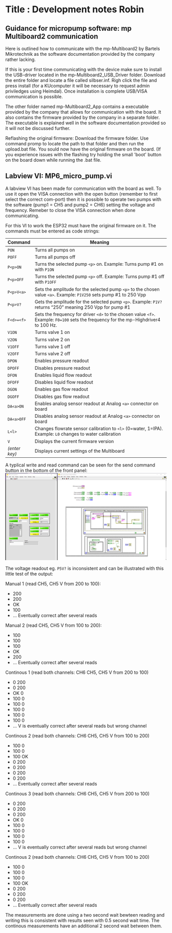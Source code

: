 # Title : Development notes Robin


## Guidance for micropump software: mp Multiboard2 communication

Here is outlined how to communicate with the mp-Multiboard2 by Bartels Mikrotechnik as the software documentation provided by the company rather lacking.

If this is your first time communicating with the device make sure to install the USB-driver located in the mp-Multiboard2_USB_Driver folder. Download the entire folder and locate a file called silbser.inf. Righ click the file and press install (for a KUcomputer it will be necessary to request admin priviledges using Heimdal). Once installation is complete USB/VISA communication is possible.

The other folder named mp-Multiboard2_App contains a executable provided by the company that allows for communication with the board. It also contains the firmware provided by the company in a separate folder. The executable is explained well in the software documentation provided so it will not be discussed further.

Reflashing the original firmware: Download the firmware folder. Use command promp to locate the path to that folder and then run the upload.bat file. You sould now have the original firmware on the board. (If you experience issues with the flashing try holding the small 'boot' button on the board down while running the .bat file.

## Labview VI: MP6_micro_pump.vi

A labview VI has been made for communication with the board as well. To use it open the VISA connection with the open button (remember to first select the correct com-port) then it is possible to operate two pumps with the software (pump1 = CH5 and pump2 = CH6) setting the voltage and frequency. Remeber to close the VISA connection when done communicating.

For this VI to work the ESP32 must have the original firmware on it. The commands must be entered as code strings:

| Command       | Meaning                                                                                      |
|---------------|----------------------------------------------------------------------------------------------|
| `PON`         | Turns all pumps on                                                                           |
| `POFF`        | Turns all pumps off                                                                          |
| `P<p>ON`      | Turns the selected pump `<p>` on. Example: Turns pump #1 on with `P1ON`                      |
| `P<p>OFF`     | Turns the selected pump `<p>` off. Example: Turns pump #1 off with `P1OFF`                   |
| `P<p>V<a>`    | Sets the amplitude for the selected pump `<p>` to the chosen value `<a>`. Example: `P1V250` sets pump #1 to 250 Vpp |
| `P<p>V?`      | Gets the amplitude for the selected pump `<p>`. Example: `P1V?` returns “250” meaning 250 Vpp for pump #1 |
| `F<d>=<f>`    | Sets the frequency for driver `<d>` to the chosen value `<f>`. Example: `F0=100` sets the frequency for the mp-Highdriver4 to 100 Hz. |
| `V1ON`        | Turns valve 1 on                                                                             |
| `V2ON`        | Turns valve 2 on                                                                             |
| `V1OFF`       | Turns valve 1 off                                                                            |
| `V2OFF`       | Turns valve 2 off                                                                            |
| `DPON`        | Enables pressure readout                                                                     |
| `DPOFF`       | Disables pressure readout                                                                    |
| `DFON`        | Enables liquid flow readout                                                                  |
| `DFOFF`       | Disables liquid flow readout                                                                 |
| `DGON`        | Enables gas flow readout                                                                     |
| `DGOFF`       | Disables gas flow readout                                                                    |
| `DA<a>ON`     | Enables analog sensor readout at Analog `<a>` connector on board                             |
| `DA<a>OFF`    | Disables analog sensor readout at Analog `<a>` connector on board                            |
| `L<l>`        | Changes flowrate sensor calibration to `<l>` (0=water, 1=IPA). Example: `L0` changes to water calibration |
| `V`           | Displays the current firmware version                                                        |
| *(enter key)* | Displays current settings of the Multiboard                                                  |

A typlical write and read command can be seen for the send command button in the bottom of the front panel:
![image](images/IMG_send_command_110624.png)

The voltage readout eg. `P5V?` is inconsistent and can be illustrated with this little test of the output:

Manual 1 (read CH5, CH5 V from 200 to 100):
- 200
- 200
- OK
- 100
- ...
Eventually correct after several reads

Manual 2 (read CH5, CH5 V from 100 to 200):
- 100
- 100
- 100
- OK
- 200
- ...
Eventually correct after several reads

Continous 1 (read both channels: CH6 CH5, CH5 V from 200 to 100)
- 0 200
- 0 200
- OK 0
- 100 0
- 100 0
- 100 0
- 100 0
- 100 0
- ...
V is eventually correct after several reads but wrong channel

Continous 2 (read both channels: CH6 CH5, CH5 V from 100 to 200)
- 100 0
- 100 0
- 100 OK
- 0 200
- 0 200
- 0 200
- 0 200
- ...
Eventually correct after several reads

Continous 3 (read both channels: CH6 CH5, CH5 V from 200 to 100)
- 0 200
- 0 200
- 0 200
- OK 0
- 100 0
- 100 0
- 100 0
- 100 0
- ...
V is eventually correct after several reads but wrong channel

Continous 2 (read both channels: CH6 CH5, CH5 V from 100 to 200)
- 100 0
- 100 0
- 100 0
- 100 OK
- 0 200
- 0 200
- 0 200
- ...
Eventually correct after several reads

The measurements are done using a two second wait bewteen reading and writing this is consistent with results seen with 0.5 second wait time. The continous measurements have an additional 2 second wait between them.
